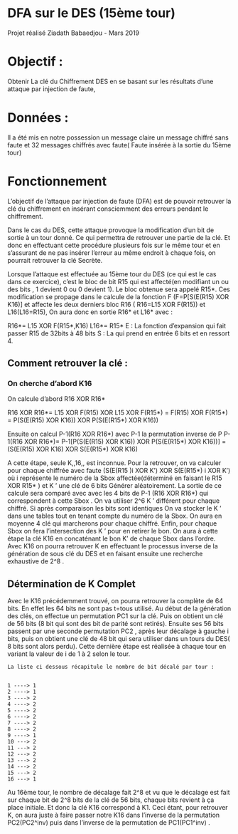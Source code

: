 # DFA sur le DES (15ème tour)
Projet réalisé Ziadath Babaedjou - Mars 2019

Objectif : 
================================================================
Obtenir La clé du Chiffrement DES en se basant sur les résultats d’une attaque par injection de faute,

Données :
================================================================ 
Il a été mis en notre possession un message claire un message chiffré sans faute et 32 messages chiffrés avec faute( Faute insérée à la sortie du 15ème tour)

Fonctionnement
================================================================

L’objectif de l’attaque par injection de faute (DFA) est de pouvoir retrouver la clé du chiffrement en insérant consciemment des erreurs pendant le chiffrement.

Dans le cas du DES, cette attaque provoque la modification d’un bit de sortie à un tour donné. Ce qui permettra de retrouver une partie de la clé. Et donc en effectuant cette procédure plusieurs fois sur le même tour et en s’assurant de ne pas insérer l’erreur au même endroit à chaque fois, on pourrait retrouver la clé Secrète.

Lorsque l’attaque est effectuée au 15ème tour du DES (ce qui est le cas dans ce exercice), c’est le bloc de bit R15 qui est affecté(en modifiant un ou des bits , 1 devient 0 ou 0 devient 1). Le bloc obtenue sera appelé R15*. Ces modification se propage  dans le calcule de la fonction F (F=P[S(E(R15) XOR K16)] et affecte les deux derniers bloc R16 ( R16=L15 XOR F(R15)) et L16(L16=R15), On aura donc en sortie  R16* et L16* avec :

R16*= L15 XOR F(R15*,K16)
L16*= R15*
E : La fonction d’expansion qui fait passer  R15  de 32bits à 48 bits
S : La qui prend en entrée 6 bits et en ressort 4.

## Comment retrouver la clé : 

### On cherche d’abord K16
On calcule d’abord R16 XOR R16*

R16 XOR R16*= L15 XOR F(R15) XOR  L15 XOR F(R15*)
		   = F(R15) XOR F(R15*)
		   = P(S(E(R15) XOR K16)) XOR P(S(E(R15*) XOR K16))

Ensuite on calcul P-1(R16 XOR R16*) avec P-1 la permutation inverse de P
P-1(R16 XOR R16*)= P-1[P(S(E(R15) XOR K16)) XOR P(S(E(R15*) XOR K16))]
		       =(S(E(R15) XOR K16) XOR S(E(R15*) XOR K16) 


A cette étape, seule  K,,16,, est inconnue.  Pour la retrouver, on va  calculer pour chaque chiffrée avec faute (S(E(R15 )i XOR K’) XOR S(E(R15*) i XOR K’) où i représente le numéro de la Sbox affectée(déterminé en faisant le R15 XOR R15* ) et K ’ une clé de 6 bits Générer aléatoirement. 
La sortie de ce calcule sera comparé avec avec les 4 bits de P-1 (R16 XOR R16*) qui correspondent à cette Sbox . On va utiliser 2^6  K ’ différent pour chaque chiffré. Si après comparaison les bits sont identiques  On va stocker le K ’ dans une tables tout en tenant compte du numéro de la Sbox. On aura en moyenne 4 clé qui marcherons pour chaque chiffré. Enfin,  pour chaque Sbox on fera l’intersection des K ’ pour en retirer le bon.
On aura à cette étape la clé K16  en concaténant le bon K’ de chaque Sbox dans l’ordre.
Avec K16  on pourra retrouver K en effectuant le processus inverse de la génération de sous clé du DES et en faisant ensuite une recherche exhaustive de 2^8 .


## Détermination de K Complet
Avec le K16 précédemment trouvé, on pourra retrouver la complète de 64 bits.
En effet les 64 bits ne sont pas t=tous utilisé. Au début de la génération des clés, on effectue un permutation PC1  sur la clé. Puis on obtient un clé de 56 bits (8 bit qui sont des bit de parité sont retirés). Ensuite ses 56 bits passent par une seconde  permutation  PC2 , après  leur décalage à gauche i bits, puis on obtient une clé de 48 bit qui sera utiliser dans un tours du DES( 8 bits sont alors perdu). Cette dernière étape est réalisée à chaque tour en variant la valeur de i de 1 à 2 selon le tour. 

	La liste ci dessous récapitule le nombre de bit décalé par tour :
  

	1 ----> 1
	2 ----> 1
	3 ----> 2
	4 ----> 2
	5 ----> 2
	6 ----> 2
	7 ----> 2
	8 ----> 2
	9 ----> 1
	10 ---> 2
	11 ---> 2
	12 ---> 2
	13 ---> 2
	14 ---> 2
	15 ---> 2
	16 ---> 1


Au 16ème tour, le nombre de décalage fait 2^8 et vu que le décalage est fait sur chaque bit de 2^8 bits de la clé de 56 bits, chaque bits revient à ça place initiale. Et donc la clé  K16  correspond à  K1. 
Ceci étant, pour retrouver K, on aura juste à faire passer notre  K16 dans l’inverse de la permutation PC2(PC2^inv) puis dans l’inverse de la permutation de PC1(PC1^inv) . 
